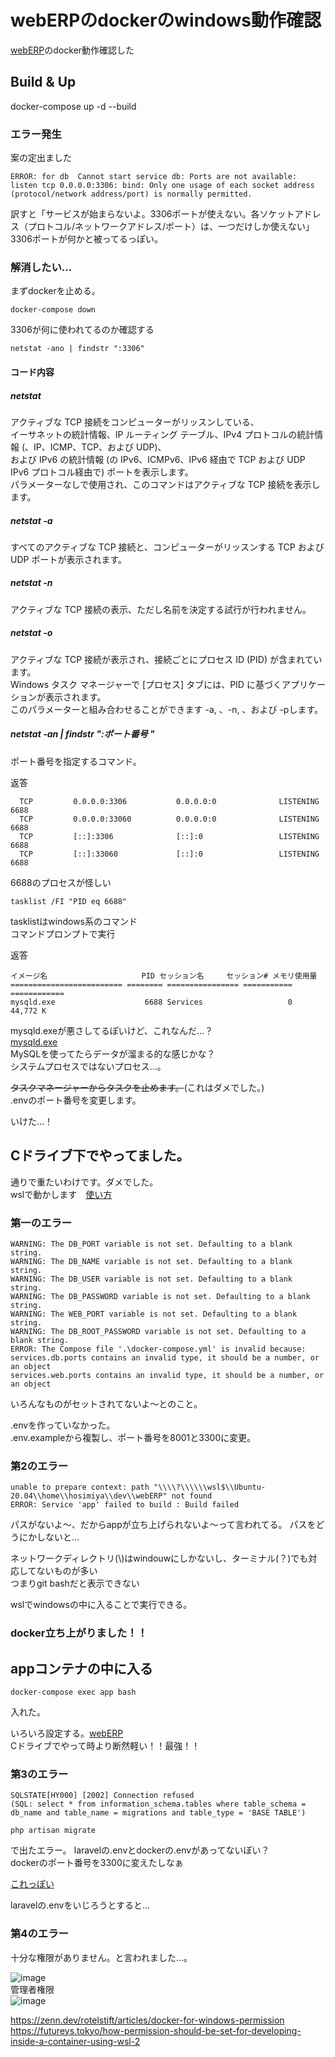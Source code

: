 # webERPのdockerのwindows動作確認
[webERP](https://github.com/CoopTechOrg/WebERP)のdocker動作確認した

## Build & Up
docker-compose up -d --build

### エラー発生
案の定出ました
```
ERROR: for db  Cannot start service db: Ports are not available: listen tcp 0.0.0.0:3306: bind: Only one usage of each socket address (protocol/network address/port) is normally permitted.
```
訳すと「サービスが始まらないよ。3306ポートが使えない。各ソケットアドレス（プロトコル/ネットワークアドレス/ポート）は、一つだけしか使えない」  
3306ポートが何かと被ってるっぽい。

### 解消したい…
まずdockerを止める。
```
docker-compose down
```

3306が何に使われてるのか確認する
```
netstat -ano | findstr ":3306"
```

#### コード内容 
##### netstat
アクティブな TCP 接続をコンピューターがリッスンしている、  
イーサネットの統計情報、IP ルーティング テーブル、IPv4 プロトコルの統計情報 (、IP、ICMP、TCP、および UDP)、  
および IPv6 の統計情報 (の IPv6、ICMPv6、IPv6 経由で TCP および UDP IPv6 プロトコル経由で) ポートを表示します。   
パラメーターなしで使用され、このコマンドはアクティブな TCP 接続を表示します。  

##### netstat -a
すべてのアクティブな TCP 接続と、コンピューターがリッスンする TCP および UDP ポートが表示されます。

##### netstat -n
アクティブな TCP 接続の表示、ただし名前を決定する試行が行われません。

##### netstat -o
アクティブな TCP 接続が表示され、接続ごとにプロセス ID (PID) が含まれています。   
Windows タスク マネージャーで [プロセス] タブには、PID に基づくアプリケーションが表示されます。  
このパラメーターと組み合わせることができます -a, 、-n, 、および -pします。  

##### netstat -an | findstr ":ポート番号 "
ポート番号を指定するコマンド。

返答
```
  TCP         0.0.0.0:3306           0.0.0.0:0              LISTENING       6688
  TCP         0.0.0.0:33060          0.0.0.0:0              LISTENING       6688
  TCP         [::]:3306              [::]:0                 LISTENING       6688
  TCP         [::]:33060             [::]:0                 LISTENING       6688
```
6688のプロセスが怪しい
```
tasklist /FI "PID eq 6688"
```
tasklistはwindows系のコマンド  
コマンドプロンプトで実行

返答
```
イメージ名                     PID セッション名     セッション# メモリ使用量
========================= ======== ================ =========== ============
mysqld.exe                    6688 Services                   0     44,772 K
```

mysqld.exeが悪さしてるぽいけど、これなんだ…？  
[mysqld.exe](https://www.processlibrary.com/ja/directory/files/mysqld/402544/)  
MySQLを使ってたらデータが溜まる的な感じかな？  
システムプロセスではないプロセス…。  

~~タスクマネージャーからタスクを止めます。~~(これはダメでした。)  
.envのポート番号を変更します。  

いけた…！


## Cドライブ下でやってました。
通りで重たいわけです。ダメでした。  
wslで動かします　[使い方](https://github.com/hosimiya7/TIL/blob/main/docker/howToUse.md)  

### 第一のエラー
```
WARNING: The DB_PORT variable is not set. Defaulting to a blank string.
WARNING: The DB_NAME variable is not set. Defaulting to a blank string.
WARNING: The DB_USER variable is not set. Defaulting to a blank string.
WARNING: The DB_PASSWORD variable is not set. Defaulting to a blank string.
WARNING: The WEB_PORT variable is not set. Defaulting to a blank string.
WARNING: The DB_ROOT_PASSWORD variable is not set. Defaulting to a blank string.
ERROR: The Compose file '.\docker-compose.yml' is invalid because:
services.db.ports contains an invalid type, it should be a number, or an object
services.web.ports contains an invalid type, it should be a number, or an object
```

いろんなものがセットされてないよ～とのこと。

.envを作っていなかった。  
.env.exampleから複製し、ポート番号を8001と3300に変更。

### 第2のエラー
```
unable to prepare context: path "\\\\?\\\\\\wsl$\\Ubuntu-20.04\\home\\hosimiya\\dev\\webERP" not found
ERROR: Service 'app' failed to build : Build failed
```

パスがないよ～、だからappが立ち上げられないよ～って言われてる。
パスをどうにかしないと…  

ネットワークディレクトリ(\\)はwindouwにしかないし、ターミナル(？)でも対応してないものが多い  
つまりgit bashだと表示できない

wslでwindowsの中に入ることで実行できる。

### docker立ち上がりました！！

## appコンテナの中に入る

```
docker-compose exec app bash
```
入れた。

いろいろ設定する。[webERP](https://github.com/CoopTechOrg/WebERP)  
Cドライブでやって時より断然軽い！！最強！！

### 第3のエラー
```
SQLSTATE[HY000] [2002] Connection refused
(SQL: select * from information_schema.tables where table_schema = db_name and table_name = migrations and table_type = 'BASE TABLE')
```

```
php artisan migrate
```
で出たエラー。
laravelの.envとdockerの.envがあってないぽい？  
dockerのポート番号を3300に変えたしなぁ  

[これっぽい](https://qiita.com/isaatsu0131/items/50f8dca389b60a1fd5b5)

laravelの.envをいじろうとすると…

### 第4のエラー
十分な権限がありません。と言われました…。

![image](https://user-images.githubusercontent.com/84951254/144355953-a1f81306-aa13-4ff5-b5b4-989261f9a8c2.png)  
管理者権限  
![image](https://user-images.githubusercontent.com/84951254/144355909-d900834c-8251-4ec9-bbad-6f1b6df2b463.png)  


https://zenn.dev/rotelstift/articles/docker-for-windows-permission
https://futureys.tokyo/how-permission-should-be-set-for-developing-inside-a-container-using-wsl-2
